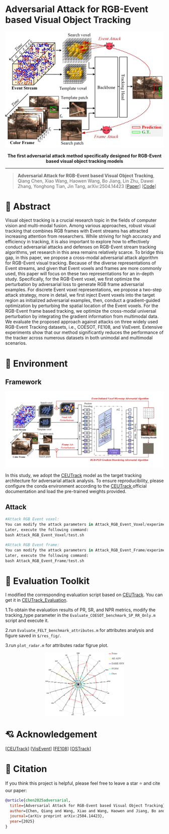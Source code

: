 #  Adversarial Attack for RGB-Event based Visual Object Tracking

<div align="center">

<img src="https://github.com/Event-AHU/Adversarial_Attack_Defense/blob/main/attack_rgbe_tracking/firstIMGv2.jpg" width="600">

**The first adversarial attack method specifically designed for RGB-Event based visual object tracking models** 

------
</div>

> **Adversarial Attack for RGB-Event based Visual Object Tracking**, Qiang Chen, Xiao Wang, Haowen Wang, Bo Jiang, Lin Zhu, Dawei Zhang, Yonghong Tian, Jin Tang, arXiv:2504.14423 [[Paper](https://arxiv.org/abs/2504.14423)] [[Code](https://github.com/Event-AHU/Adversarial_Attack_Defense)]


# :dart: Abstract 

Visual object tracking is a crucial research topic in the fields of computer vision and multi-modal fusion. Among various approaches, robust visual tracking that combines RGB frames with Event streams has attracted increasing attention from researchers. While striving for high accuracy and efficiency in tracking, it is also important to explore how to effectively conduct adversarial attacks and defenses on RGB-Event stream tracking algorithms, yet research in this area remains relatively scarce. To bridge this gap, in this paper, we propose a cross-modal adversarial attack algorithm for RGB-Event visual tracking. Because of the diverse representations of Event streams, and given that Event voxels and frames are more commonly used, this paper will focus on these two representations for an in-depth study. Specifically, for the RGB-Event voxel, we first optimize the perturbation by adversarial loss to generate RGB frame adversarial examples. For discrete Event voxel representations, we propose a two-step attack strategy, more in detail, we first inject Event voxels into the target region as initialized adversarial examples, then, conduct a gradient-guided optimization by perturbing the spatial location of the Event voxels. For the RGB-Event frame based tracking, we optimize the cross-modal universal perturbation by integrating the gradient information from multimodal data. We evaluate the proposed approach against attacks on three widely used RGB-Event Tracking datasets, i.e., COESOT, FE108, and VisEvent. Extensive experiments show that our method significantly reduces the performance of the tracker across numerous datasets in both unimodal and multimodal scenarios.




# :hammer: Environment


## Framework 

<p align="center">
<img src="https://github.com/Event-AHU/Adversarial_Attack_Defense/blob/main/attack_rgbe_tracking/framework.png" alt="framework" width="700"/>
</p>

In this study, we adopt the [CEUTrack](https://github.com/Event-AHU/COESOT) model as the target tracking architecture for adversarial attack analysis. To ensure reproducibility, please configure the conda environment according to the [CEUTrack ](https://github.com/Event-AHU/COESOT)official documentation and load the pre-trained weights provided.


## Attack

```python
#Attack RGB Event voxel:
You can modify the attack parameters in Attack_RGB_Event_Voxel/experiments/ceutrack/ceutrack_coesot.yaml in order to get the raw tracking results and the results after the attack. 
Later, execute the following command:
bash Attack_RGB_Event_Voxel/test.sh
```

```python
#Attack RGB Event frame:
You can modify the attack parameters in Attack_RGB_Event_Frame/experiments/ceutrack/ceutrack_coesot.yaml in order to get the raw tracking results and the results after the attack. 
Later, execute the following command:
bash Attack_RGB_Event_Frame/test.sh
```

# :triangular_ruler: Evaluation Toolkit

I modified the corresponding evaluation script based on [CEUTrack](https://github.com/Event-AHU/COESOT). You can get it in  [CEUTrack_Evaluation](https://pan.quark.cn/s/48ff74442e17).

1.To obtain the evaluation results of PR, SR, and NPR metrics, modify the tracking_type parameter in the `Evaluate_COESOT_benchmark_SP_RR_Only.m` script and execute it.

2.run `Evaluate_FELT_benchmark_attributes.m` for attributes analysis and figure saved in `$/res_fig/`. 

3.run `plot_radar.m` for attributes radar figrue plot.

<p align="center">
  <img width=50%" src="https://github.com/Event-AHU/Adversarial_Attack_Defense/blob/main/attack_rgbe_tracking/attribute_analysis.jpg" alt="Radar"/>
</p>


# :cupid: Acknowledgement 

[[CEUTrack](https://github.com/Event-AHU/COESOT)] 
[[VisEvent](https://github.com/wangxiao5791509/VisEvent_SOT_Benchmark)] 
[[FE108](https://github.com/Jee-King/ICCV2021_Event_Frame_Tracking)] 
[[OSTrack](https://github.com/botaoye/OSTrack)] 

# :newspaper: Citation 

If you think this project is helpful, please feel free to leave a star ⭐️ and cite our paper:

```bibtex
@article{chen2025adversarial,
  title={Adversarial Attack for RGB-Event based Visual Object Tracking},
  author={Chen, Qiang and Wang, Xiao and Wang, Haowen and Jiang, Bo and Zhu, Lin and Zhang, Dawei and Tian, Yonghong and Tang, Jin},
  journal={arXiv preprint arXiv:2504.14423},
  year={2025}
}
```

